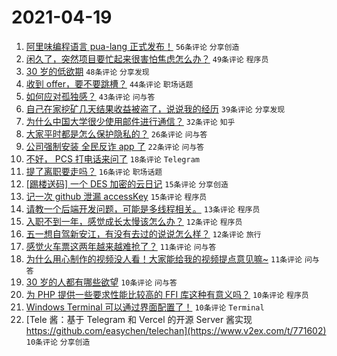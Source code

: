 # 2021-04-19

1. [阿里味编程语言 pua-lang 正式发布！](https://www.v2ex.com/t/771576) `56条评论` `分享创造`
1. [闲久了，突然项目要忙起来很害怕焦虑怎么办？](https://www.v2ex.com/t/771549) `49条评论` `程序员`
1. [30 岁的低欲期](https://www.v2ex.com/t/771627) `48条评论` `分享发现`
1. [收到 offer，要不要跳槽？](https://www.v2ex.com/t/771628) `44条评论` `职场话题`
1. [如何应对孤独感？](https://www.v2ex.com/t/771599) `43条评论` `问与答`
1. [自己在家挖矿几天结果收益被盗了，说说我的经历](https://www.v2ex.com/t/771563) `39条评论` `分享发现`
1. [为什么中国大学很少使用邮件进行通信？](https://www.v2ex.com/t/771662) `32条评论` `知乎`
1. [大家平时都是怎么保护隐私的？](https://www.v2ex.com/t/771550) `26条评论` `问与答`
1. [公司强制安装 全民反诈 app 了](https://www.v2ex.com/t/771669) `22条评论` `问与答`
1. [不好， PCS 打电话来问了](https://www.v2ex.com/t/771654) `18条评论` `Telegram`
1. [提了离职要走吗？](https://www.v2ex.com/t/771707) `16条评论` `职场话题`
1. [[踢楼送码] 一个 DES 加密的云日记](https://www.v2ex.com/t/771619) `15条评论` `分享创造`
1. [记一次 github 泄漏 accessKey](https://www.v2ex.com/t/771582) `15条评论` `程序员`
1. [请教一个后端开发问题，可能是多线程相关。](https://www.v2ex.com/t/771558) `13条评论` `程序员`
1. [入职不到一年，感觉成长太慢该怎么办？](https://www.v2ex.com/t/771592) `12条评论` `程序员`
1. [五一想自驾新安江，有没有去过的说说怎么样？](https://www.v2ex.com/t/771553) `12条评论` `旅行`
1. [感觉火车票这两年越来越难抢了？](https://www.v2ex.com/t/771710) `11条评论` `问与答`
1. [为什么用心制作的视频没人看！大家能给我的视频提点意见嘛~](https://www.v2ex.com/t/771597) `11条评论` `问与答`
1. [30 岁的人都有哪些欲望](https://www.v2ex.com/t/771632) `10条评论` `问与答`
1. [为 PHP 提供一些要求性能比较高的 FFI 库这种有意义吗？](https://www.v2ex.com/t/771618) `10条评论` `程序员`
1. [Windows Terminal 可以通过界面配置了！](https://www.v2ex.com/t/771615) `10条评论` `Terminal`
1. [Tele 酱：基于 Telegram 和 Vercel 的开源 Server 酱实现 https://github.com/easychen/telechan](https://www.v2ex.com/t/771602) `10条评论` `分享创造`
